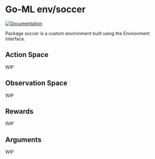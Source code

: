 # Go-ML env/soccer

[![Documentation](https://img.shields.io/badge/documentation-GoDoc-blue.svg)](https://pkg.go.dev/github.com/thadUra/Go-ML/env/soccer)

Package soccer is a custom environment built using the Environment interface.

## Action Space

WIP

## Observation Space

WIP

## Rewards

WIP

## Arguments

WIP